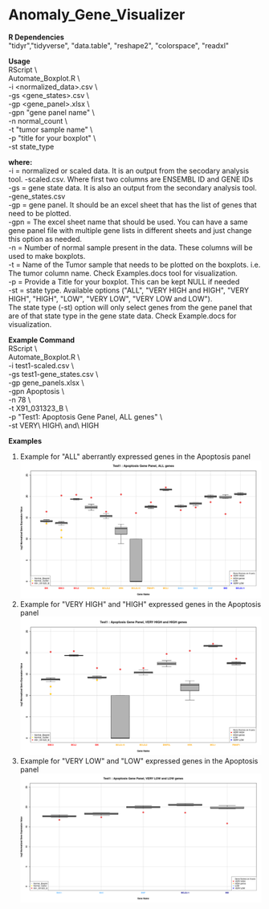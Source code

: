 # Anomaly_Gene_Visualizer

**R Dependencies** \
"tidyr","tidyverse", "data.table", "reshape2", "colorspace", "readxl"

**Usage** \
RScript \\ \
Automate_Boxplot.R \\ \
-i  <normalized_data>.csv \\ \
-gs <gene_states>.csv \\ \
-gp <gene_panel>.xlsx \\ \
-gpn "gene panel name" \\ \
-n normal_count \\ \
-t "tumor sample name" \\ \
-p "title for your boxplot" \\ \
-st state_type

**where:** \
-i   = normalized or scaled data. It is an output from the secodary analysis tool. <project>-scaled.csv. Where first two columns are ENSEMBL ID and GENE IDs \
-gs  = gene state data. It is also an output from the secondary analysis tool. <project>-gene_states.csv \
-gp  = gene panel. It should be an excel sheet that has the list of genes that need to be plotted. \
-gpn = The excel sheet name that should be used. You can have a same gene panel file with multiple gene lists in different sheets and just change this option as needed. \
-n   = Number of normal sample present in the data. These columns will be used to make boxplots. \
-t   = Name of the Tumor sample that needs to be plotted on the boxplots. i.e. The tumor column name. Check Examples.docs tool for visualization. \
-p   = Provide a Title for your boxplot. This can be kept NULL if needed \
-st  = state type. Available options ("ALL", "VERY HIGH and HIGH", "VERY HIGH", "HIGH", "LOW", "VERY LOW", "VERY LOW and LOW"). \
The state type (-st) option will only select genes from the gene panel that are of that state type in the gene state data. Check Example.docs for visualization. 

**Example Command** \
RScript \\ \
Automate_Boxplot.R \\ \
-i  test1-scaled.csv \\ \
-gs test1-gene_states.csv \\ \
-gp gene_panels.xlsx \\ \
-gpn Apoptosis \\ \
-n 78 \\ \
-t X91_031323_B \\ \
-p "Test1: Apoptosis Gene Panel, ALL genes" \\ \
-st VERY\ HIGH\ and\ HIGH

**Examples**
1. Example for "ALL" aberrantly expressed genes in the Apoptosis panel\
![alt text](https://github.com/sanmatidugad/Anomaly_Gene_Visualizer/blob/main/Example%20Outputs/Boxplot-%20X91_031323_B%20-%20ALL%20.png)
2. Example for "VERY HIGH" and "HIGH" expressed genes in the Apoptosis panel
![alt text](https://github.com/sanmatidugad/Anomaly_Gene_Visualizer/blob/main/Example%20Outputs/Boxplot-%20X91_031323_B%20-%20VERY%20HIGH%20and%20HIGH%20.png)
3. Example for "VERY LOW" and "LOW" expressed genes in the Apoptosis panel
![alt text](https://github.com/sanmatidugad/Anomaly_Gene_Visualizer/blob/main/Example%20Outputs/Boxplot-%20X91_031323_B%20-%20VERY%20LOW%20and%20LOW%20.png)
